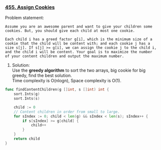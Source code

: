 ### [455. Assign Cookies]

Problem statement:
```
Assume you are an awesome parent and want to give your children some cookies. But, you should give each child at most one cookie.

Each child i has a greed factor g[i], which is the minimum size of a cookie that the child will be content with; and each cookie j has a size s[j]. If s[j] >= g[i], we can assign the cookie j to the child i, and the child i will be content. Your goal is to maximize the number of your content children and output the maximum number.
```

1.	Solution:  
Use the **greedy algorithm** to sort the two arrays, big cookie for big greedy, find the best solution.  
Time complexity is O(nlogn), Space complexity is O(1).
```go
func findContentChildren(g []int, s []int) int {
	sort.Ints(g)
	sort.Ints(s)

	child := 0
    // Content children in order from small to large.
	for sIndex := 0; child < len(g) && sIndex < len(s); sIndex++ {
		if s[sIndex] >= g[child] {
			child++
		}
	}
	return child
}
```

[455. Assign Cookies]: https://leetcode.com/problems/assign-cookies/